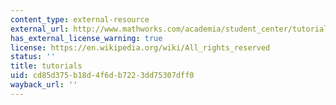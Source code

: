 ```yaml
---
content_type: external-resource
external_url: http://www.mathworks.com/academia/student_center/tutorials.html
has_external_license_warning: true
license: https://en.wikipedia.org/wiki/All_rights_reserved
status: ''
title: tutorials
uid: cd85d375-b18d-4f6d-b722-3dd75307dff0
wayback_url: ''
---
```

